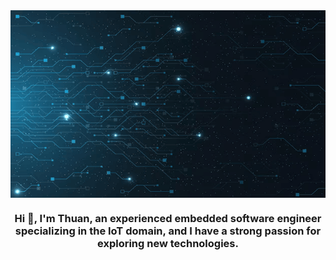 <!DOCTYPE html>
<html lang="en">

<head>
    <meta charset="UTF-8">
    <meta name="viewport" content="width=device-width, initial-scale=1.0">
</head>

<body>
    <div class="container" style="max-width: 1024px; margin: auto;">
        <a href="https://github.com/thuan1091996">
            <div style=" display: flex; justify-content: center;">
                <img src="./images/preview.png" alt="MasterHead" style="width: 100%; height: 300px;">
            </div>
        </a>
        <div style="display: flex; justify-content: center;">
            <h3 style="text-align: center; width: 1024px;">
                Hi 👋, I'm Thuan, an experienced embedded software engineer specializing in the IoT domain, and I have a strong passion for exploring new technologies.
            </h3>
        </div>
    </div>
</body>

</html>

